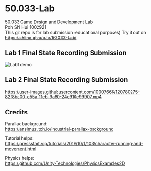 # 50.033-Lab
 50.033 Game Design and Development Lab  
 Poh Shi Hui 1002921  
 This git repo is for lab submission (educational purposes)
 Try it out on https://shiinx.github.io/50.033-Lab/
 
## Lab 1 Final State Recording Submission
![Lab1 demo](/Lab1/SubmissionStuff/Lab1.gif)

## Lab 2 Final State Recording Submission
https://user-images.githubusercontent.com/10007666/120780275-82f8bd00-c55a-11eb-9a80-24e910e99907.mp4


## Credits
Parallax background:  
https://ansimuz.itch.io/industrial-parallax-background

Tutorial helps:  
https://pressstart.vip/tutorials/2019/10/1/103/character-running-and-movement.html

Physics helps:  
https://github.com/Unity-Technologies/PhysicsExamples2D
